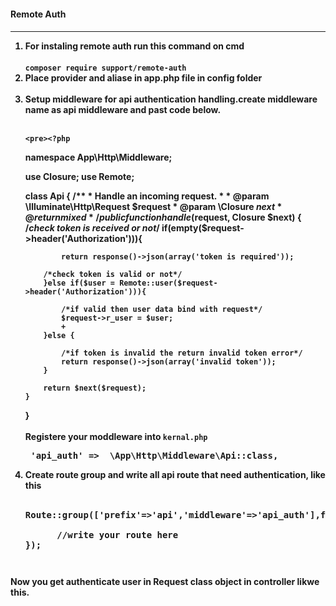 <h4><b>Remote Auth</b><h4><hr>

<ol>
  <li> For instaling remote auth run this command on cmd <br><br>
        <code>composer require support/remote-auth</code><br>
  </li>
  <li>Place provider and aliase in app.php file in config folder</li>
  <br>
  <li>Setup middleware for api authentication handling.create middleware name as api middleware and past code below.<br> <br>
    
    <pre><?php

namespace App\Http\Middleware;

use Closure;
use Remote;

class Api
{
    /**
     * Handle an incoming request.
     *
     * @param  \Illuminate\Http\Request  $request
     * @param  \Closure  $next
     * @return mixed
     */
    public function handle($request, Closure $next)
    {
        /*check token is received or not*/
        if(empty($request->header('Authorization'))){

            return response()->json(array('token is required'));

        /*check token is valid or not*/
        }else if($user = Remote::user($request->header('Authorization'))){
          
            /*if valid then user data bind with request*/
            $request->r_user = $user;
            +
        }else {
            
            /*if token is invalid the return invalid token error*/
            return response()->json(array('invalid token'));
        }
        
        return $next($request);
    }
}
 </pre> 
 <br><br>Registere your moddleware into <code>kernal.php</code><br>
 <pre> 'api_auth' =>  \App\Http\Middleware\Api::class,
</pre>
 
  </li>
   <li> Create route group and write all api route that need authentication, like this <br><br>
    
   <pre>Route::group(['prefix'=>'api','middleware'=>'api_auth'],function(){
     
      //write your route here
}); <pre>
</li>
</ol>  

<p>Now you get authenticate user in Request class object in controller likwe this.
<br>
  <br>
  
</p>

